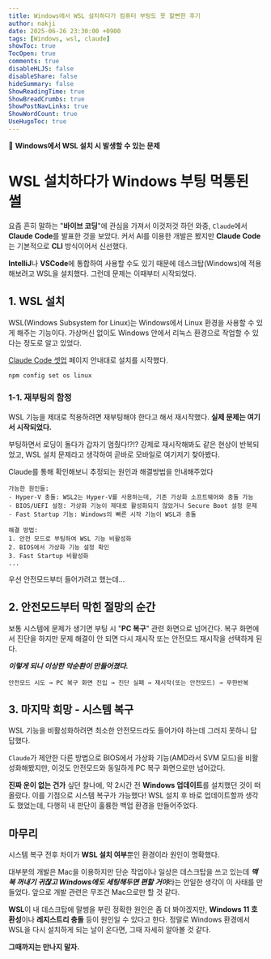 ```yaml
---
title: Windows에서 WSL 설치하다가 컴퓨터 부팅도 못 할뻔한 후기
author: nakji
date: 2025-06-26 23:30:00 +0900
tags: [Windows, wsl, claude]
showToc: true
TocOpen: true
comments: true
disableHLJS: false
disableShare: false
hideSummary: false
ShowReadingTime: true
ShowBreadCrumbs: true
ShowPostNavLinks: true
ShowWordCount: true
UseHugoToc: true
---
```


🔔 **Windows에서 WSL 설치 시 발생할 수 있는 문제**   

# WSL 설치하다가 Windows 부팅 먹통된 썰

요즘 흔히 말하는 "**바이브 코딩**"에 관심을 가져서 이것저것 하던 와중, `Claude`에서 **Claude Code**를 발표한 것을 보았다. 커서 AI를 이용한 개발은 봤지만 **Claude Code**는 기본적으로 **CLI** 방식이어서 신선했다.

**IntelliJ**나 **VSCode**에 통합하여 사용할 수도 있기 때문에 데스크탑(Windows)에 적용해보려고 WSL을 설치했다. 그런데 문제는 이때부터 시작되었다.

## 1. WSL 설치
WSL(Windows Subsystem for Linux)는 Windows에서 Linux 환경을 사용할 수 있게 해주는 기능이다. 가상머신 없이도 Windows 안에서 리눅스 환경으로 작업할 수 있다는 정도로 알고 있었다.

[Claude Code 셋업](https://docs.anthropic.com/ko/docs/claude-code/setup) 페이지 안내대로 설치를 시작했다.
```bash
npm config set os linux
```

### 1-1. 재부팅의 함정
WSL 기능을 제대로 적용하려면 재부팅해야 한다고 해서 재시작했다. **실제 문제는 여기서 시작되었다.**

부팅하면서 로딩이 돌다가 갑자기 멈췄다!?!? 강제로 재시작해봐도 같은 현상이 반복되었고, WSL 설치 문제라고 생각하여 곧바로 모바일로 여기저기 찾아봤다.

Claude를 통해 확인해보니 추정되는 원인과 해결방법을 안내해주었다
```
가능한 원인들:
- Hyper-V 충돌: WSL2는 Hyper-V를 사용하는데, 기존 가상화 소프트웨어와 충돌 가능
- BIOS/UEFI 설정: 가상화 기능이 제대로 활성화되지 않았거나 Secure Boot 설정 문제  
- Fast Startup 기능: Windows의 빠른 시작 기능이 WSL과 충돌

해결 방법:
1. 안전 모드로 부팅하여 WSL 기능 비활성화
2. BIOS에서 가상화 기능 설정 확인
3. Fast Startup 비활성화
...
```

우선 안전모드부터 들어가려고 했는데...

## 2. 안전모드부터 막힌 절망의 순간
보통 시스템에 문제가 생기면 부팅 시 "**PC 복구**" 관련 화면으로 넘어간다. 복구 화면에서 진단을 하지만 문제 해결이 안 되면 다시 재시작 또는 안전모드 재시작을 선택하게 된다.

***이렇게 되니 이상한 악순환이 만들어졌다.***
```
안전모드 시도 → PC 복구 화면 진입 → 진단 실패 → 재시작(또는 안전모드) → 무한반복
```

## 3. 마지막 희망 - 시스템 복구
WSL 기능을 비활성화하려면 최소한 안전모드라도 들어가야 하는데 그러지 못하니 답답했다. 

`Claude`가 제안한 다른 방법으로 BIOS에서 가상화 기능(AMD라서 SVM 모드)을 비활성화해봤지만, 이것도 안전모드와 동일하게 PC 복구 화면으로만 넘어갔다.

**진짜 운이 없는 건가** 싶던 찰나에, 약 2시간 전 **Windows 업데이트**를 설치했던 것이 떠올랐다. 이를 기점으로 시스템 복구가 가능했다! WSL 설치 후 바로 업데이트할까 생각도 했었는데, 다행히 내 판단이 훌륭한 백업 환경을 만들어주었다.

## 마무리
시스템 복구 전후 차이가 **WSL 설치 여부**뿐인 환경이라 원인이 명확했다. 

대부분의 개발은 Mac을 이용하지만 단순 작업이나 일상은 데스크탑을 쓰고 있는데 ***맥북 꺼내기 귀찮고 Windows에도 세팅해두면 편할 거야***라는 안일한 생각이 이 사태를 만들었다. 앞으로 개발 관련은 무조건 Mac으로만 할 것 같다.

**WSL**이 내 데스크탑에 말썽을 부린 정확한 원인은 좀 더 봐야겠지만, **Windows 11 호환성**이나 **레지스트리 충돌** 등이 원인일 수 있다고 한다. 정말로 Windows 환경에서 WSL을 다시 설치하게 되는 날이 온다면, 그때 자세히 알아볼 것 같다.

**그때까지는 만나지 말자.**